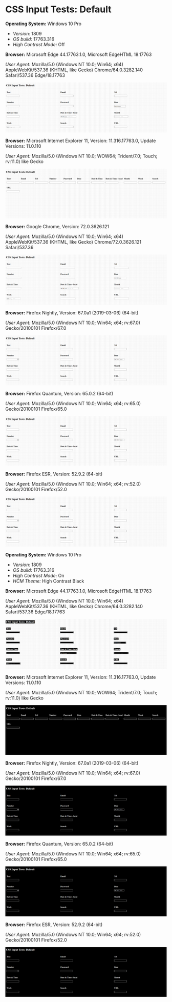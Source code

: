 # CSS Input Tests: Default

**Operating System:**
Windows 10 Pro
 - *Version:* 1809
 - *OS build:* 17763.316
 - *High Contrast Mode:* Off

**Browser:**
Microsoft Edge 44.17763.1.0, Microsoft EdgeHTML 18.17763

*User Agent:* Mozilla/5.0 (Windows NT 10.0; Win64; x64) AppleWebKit/537.36 (KHTML, like Gecko) Chrome/64.0.3282.140 Safari/537.36 Edge/18.17763

![Edge Snapshot](/default/snapshots/MicrosoftEdge.png)

**Browser:**
Microsoft Internet Explorer 11, Version: 11.316.17763.0, Update Versions: 11.0.110

*User Agent:* Mozilla/5.0 (Windows NT 10.0; WOW64; Trident/7.0; Touch; rv:11.0) like Gecko

![Internet Explorer Snapshot](/default/snapshots/InternetExplorer.png)

**Browser:**
Google Chrome, Version: 72.0.3626.121

*User Agent:* Mozilla/5.0 (Windows NT 10.0; Win64; x64) AppleWebKit/537.36 (KHTML, like Gecko) Chrome/72.0.3626.121 Safari/537.36

![Google Chrome Snapshot](/default/snapshots/GoogleChrome.png)

**Browser:**
Firefox Nightly, Version: 67.0a1 (2019-03-06) (64-bit)

*User Agent:* Mozilla/5.0 (Windows NT 10.0; Win64; x64; rv:67.0) Gecko/20100101 Firefox/67.0

![Firefox Nightly Snapshot](/default/snapshots/FirefoxNightly.png)

**Browser:**
Firefox Quantum, Version: 65.0.2 (64-bit)

*User Agent:* Mozilla/5.0 (Windows NT 10.0; Win64; x64; rv:65.0) Gecko/20100101 Firefox/65.0

![Firefox Quantum Snapshot](/default/snapshots/FirefoxQuantum.png)

**Browser:**
Firefox ESR, Version: 52.9.2 (64-bit)

*User Agent:* Mozilla/5.0 (Windows NT 10.0; Win64; x64; rv:52.0) Gecko/20100101 Firefox/52.0

![Firefox ESR Snapshot](/default/snapshots/FirefoxESR.png)

**Operating System:**
Windows 10 Pro
 - *Version:* 1809
 - *OS build:* 17763.316
 - *High Contrast Mode:* On
 - *HCM Theme:* High Contrast Black

**Browser:**
Microsoft Edge 44.17763.1.0, Microsoft EdgeHTML 18.17763

*User Agent:* Mozilla/5.0 (Windows NT 10.0; Win64; x64) AppleWebKit/537.36 (KHTML, like Gecko) Chrome/64.0.3282.140 Safari/537.36 Edge/18.17763

![Edge High Contrast Mode Snapshot](/default/snapshots/MicrosoftEdge_HCM.png)

**Browser:**
Microsoft Internet Explorer 11, Version: 11.316.17763.0, Update Versions: 11.0.110

*User Agent:* Mozilla/5.0 (Windows NT 10.0; WOW64; Trident/7.0; Touch; rv:11.0) like Gecko

![Internet Explorer High Contrast Mode Snapshot](/default/snapshots/InternetExplorer_HCM.png)

**Browser:**
Firefox Nightly, Version: 67.0a1 (2019-03-06) (64-bit)

*User Agent:* Mozilla/5.0 (Windows NT 10.0; Win64; x64; rv:67.0) Gecko/20100101 Firefox/67.0

![Firefox Nightly High Contrast Mode Snapshot](/default/snapshots/FirefoxNightly_HCM.png)

**Browser:**
Firefox Quantum, Version: 65.0.2 (64-bit)

*User Agent:* Mozilla/5.0 (Windows NT 10.0; Win64; x64; rv:65.0) Gecko/20100101 Firefox/65.0

![Firefox Quantum High Contrast Mode Snapshot](/default/snapshots/FirefoxQuantum_HCM.png)

**Browser:**
Firefox ESR, Version: 52.9.2 (64-bit)

*User Agent:* Mozilla/5.0 (Windows NT 10.0; Win64; x64; rv:52.0) Gecko/20100101 Firefox/52.0

![Firefox ESR High Contrast Mode Snapshot](/default/snapshots/FirefoxESR_HCM.png)
